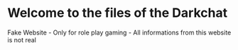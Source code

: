# Welcome to the files of the Darkchat


Fake Website - Only for role play gaming - All informations from this website is not real

